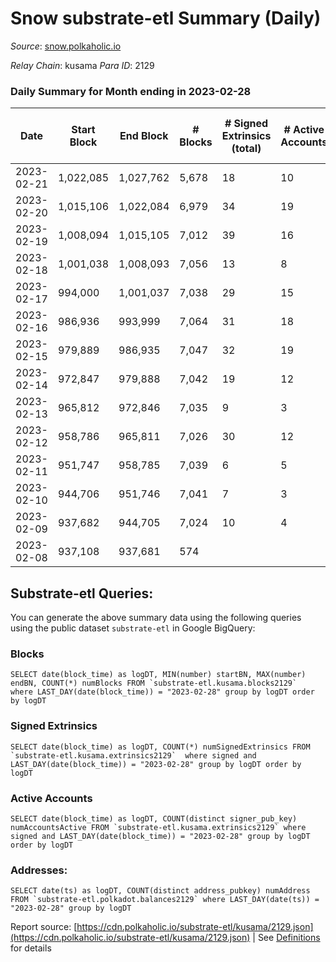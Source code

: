 # Snow substrate-etl Summary (Daily)

_Source_: [snow.polkaholic.io](https://snow.polkaholic.io)

*Relay Chain*: kusama
*Para ID*: 2129



### Daily Summary for Month ending in 2023-02-28


| Date | Start Block | End Block | # Blocks | # Signed Extrinsics (total) | # Active Accounts | # Passive | # New | # Addresses with Balances | # Events | # Transfers | # XCM Transfers In | # XCM Transfers Out |
| ---- | ----------- | --------- | -------- | --------------------------- | ----------------- | --------- | ----- | ------------------------- | -------- | ----------- | ------------------ | ------------------- |
| 2023-02-21 | 1,022,085 | 1,027,762 | 5,678  | 18 | 10 |  |  |  | 18,071 | 32  |   |   |
| 2023-02-20 | 1,015,106 | 1,022,084 | 6,979  | 34 | 19 |  |  |  | 21,812 | 76  |   |   |
| 2023-02-19 | 1,008,094 | 1,015,105 | 7,012  | 39 | 16 |  |  |  | 21,753 | 66  |   |   |
| 2023-02-18 | 1,001,038 | 1,008,093 | 7,056  | 13 | 8 |  |  |  | 21,404 | 21  |   |   |
| 2023-02-17 | 994,000 | 1,001,037 | 7,038  | 29 | 15 |  |  |  | 21,447 | 38  |   |   |
| 2023-02-16 | 986,936 | 993,999 | 7,064  | 31 | 18 |  |  |  | 21,571 | 40  |   |   |
| 2023-02-15 | 979,889 | 986,935 | 7,047  | 32 | 19 |  |  |  | 21,555 | 38  |   |   |
| 2023-02-14 | 972,847 | 979,888 | 7,042  | 19 | 12 |  |  |  | 21,375 | 28  |   |   |
| 2023-02-13 | 965,812 | 972,846 | 7,035  | 9 | 3 |  |  |  | 21,294 | 18  |   |   |
| 2023-02-12 | 958,786 | 965,811 | 7,026  | 30 | 12 |  |  |  | 21,443 | 40  |   |   |
| 2023-02-11 | 951,747 | 958,785 | 7,039  | 6 | 5 |  |  |  | 21,225 | 9  |   |   |
| 2023-02-10 | 944,706 | 951,746 | 7,041  | 7 | 3 |  |  |  | 21,264 | 8  |   |   |
| 2023-02-09 | 937,682 | 944,705 | 7,024  | 10 | 4 |  |  |  | 21,465 | 17  |   |   |
| 2023-02-08 | 937,108 | 937,681 | 574  |  |  |  |  |  | 1,722 |   |   |   |

## Substrate-etl Queries:
You can generate the above summary data using the following queries using the public dataset `substrate-etl` in Google BigQuery:


### Blocks
```
SELECT date(block_time) as logDT, MIN(number) startBN, MAX(number) endBN, COUNT(*) numBlocks FROM `substrate-etl.kusama.blocks2129`  where LAST_DAY(date(block_time)) = "2023-02-28" group by logDT order by logDT
```


### Signed Extrinsics
```
SELECT date(block_time) as logDT, COUNT(*) numSignedExtrinsics FROM `substrate-etl.kusama.extrinsics2129`  where signed and LAST_DAY(date(block_time)) = "2023-02-28" group by logDT order by logDT
```


### Active Accounts
```
SELECT date(block_time) as logDT, COUNT(distinct signer_pub_key) numAccountsActive FROM `substrate-etl.kusama.extrinsics2129` where signed and LAST_DAY(date(block_time)) = "2023-02-28" group by logDT order by logDT
```


### Addresses:
```
SELECT date(ts) as logDT, COUNT(distinct address_pubkey) numAddress FROM `substrate-etl.polkadot.balances2129` where LAST_DAY(date(ts)) = "2023-02-28" group by logDT
```



Report source: [https://cdn.polkaholic.io/substrate-etl/kusama/2129.json](https://cdn.polkaholic.io/substrate-etl/kusama/2129.json) | See [Definitions](/DEFINITIONS.md) for details
